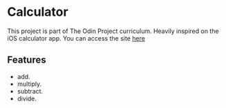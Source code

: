 # Calculator 

This project is part of The Odin Project curriculum. Heavily inspired on the iOS calculator app. You can access the site [here](https://xtommas.github.io/calculator/)

## Features

- add.
- multiply.
- subtract.
- divide.

